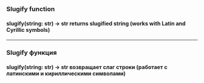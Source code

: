 ﻿
<h3>Slugify function</h3>

<h4>slugify(string: str) -> str returns slugified string (works with Latin and Cyrillic symbols)</h4>


---------------------------------
<h3>Slugify функция</h3>

<h4>slugify(string: str) -> str возвращает слаг строки (работает с латинскими и кириллическими символами)</h4>